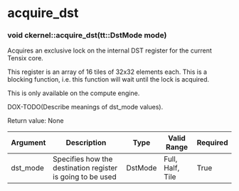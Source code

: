 # acquire_dst

### void ckernel::acquire_dst(tt::DstMode mode)

Acquires an exclusive lock on the internal DST register for the current Tensix core.

This register is an array of 16 tiles of 32x32 elements each. This is a blocking function, i.e. this function will wait until the lock is acquired.

This is only available on the compute engine.

DOX-TODO(Describe meanings of dst_mode values).

Return value: None

| Argument      | Description                                                | Type      | Valid Range      | Required       |
|---------------|------------------------------------------------------------|-----------|------------------|----------------|
| dst_mode      | Specifies how the destination register is going to be used | DstMode   | Full, Half, Tile | True           |
